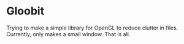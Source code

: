 # Gloobit

Trying to make a simple library for OpenGL to reduce clutter in files.
Currently, only makes a small window. That is all.
